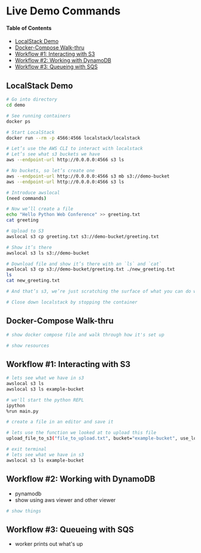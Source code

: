 # Live Demo Commands

#### Table of Contents

<!-- TOC -->

- [LocalStack Demo](#localstack-demo)
- [Docker-Compose Walk-thru](#docker-compose-walk-thru)
- [Workflow #1: Interacting with S3](#workflow-1-interacting-with-s3)
- [Workflow #2: Working with DynamoDB](#workflow-2-working-with-dynamodb)
- [Workflow #3: Queueing with SQS](#workflow-3-queueing-with-sqs)

<!-- /TOC -->

## LocalStack Demo

```bash
# Go into directory
cd demo

# See running containers
docker ps

# Start LocalStack
docker run --rm -p 4566:4566 localstack/localstack

# Let’s use the AWS CLI to interact with localstack
# Let’s see what s3 buckets we have
aws --endpoint-url http://0.0.0.0:4566 s3 ls

# No buckets, so let’s create one
aws --endpoint-url http://0.0.0.0:4566 s3 mb s3://demo-bucket
aws --endpoint-url http://0.0.0.0:4566 s3 ls

# Introduce awslocal
(need commands)

# Now we’ll create a file
echo "Hello Python Web Conference" >> greeting.txt
cat greeting

# Upload to S3
awslocal s3 cp greeting.txt s3://demo-bucket/greeting.txt

# Show it’s there
awslocal s3 ls s3://demo-bucket

# Download file and show it’s there with an `ls` and `cat`
awslocal s3 cp s3://demo-bucket/greeting.txt ./new_greeting.txt
ls
cat new_greeting.txt

# And that’s s3, we’re just scratching the surface of what you can do with localstack.

# Close down localstack by stopping the container
```

## Docker-Compose Walk-thru

```bash
# show docker compose file and walk through how it's set up

# show resources
```

## Workflow #1: Interacting with S3

```bash
# lets see what we have in s3
awslocal s3 ls
awslocal s3 ls example-bucket

# we'll start the python REPL
ipython
%run main.py

# create a file in an editor and save it

# lets use the function we looked at to upload this file
upload_file_to_s3("file_to_upload.txt", bucket="example-bucket", use_localstack=True)

# exit terminal
# lets see what we have in s3
awslocal s3 ls example-bucket
```

## Workflow #2: Working with DynamoDB

- pynamodb
- show using aws viewer and other viewer

```bash
# show things
```

## Workflow #3: Queueing with SQS

- worker prints out what's up

```bash
```
